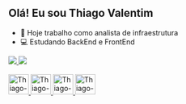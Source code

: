 ## Olá! Eu sou Thiago Valentim

- 🔭 Hoje trabalho como analista de infraestrutura
- 💻 Estudando BackEnd e FrontEnd

<div>
  <a href="https://github.com/thiagoValentim2909">
  <img heigth="180em" src="https://github-readme-stats.vercel.app/api?username=thiagoValentim2909&show_icons=true&theme=dark"/>
  <img heigth="180em" src="https://github-readme-stats.vercel.app/api/top-langs/?username=thiagoValentim2909&layout=compact&theme=dark"/>  
</div>
  
<div style:"display: inline_block"><br>
  <img aling="center" alt="Thiago-JS" heigth="30" width="40" src="https://cdn.jsdelivr.net/gh/devicons/devicon/icons/javascript/javascript-original.svg">
  <img aling="center" alt="Thiago-HTML" heigth="30" width="40" src="https://cdn.jsdelivr.net/gh/devicons/devicon/icons/html5/html5-original.svg">
  <img aling="center" alt="Thiago-CSS" heigth="30" width="40" src="https://cdn.jsdelivr.net/gh/devicons/devicon/icons/css3/css3-original.svg">
  <img aling="center" alt="Thiago-JAVA" heigth="30" width="40" src="https://cdn.jsdelivr.net/gh/devicons/devicon/icons/java/java-original.svg">
  
</div>  
